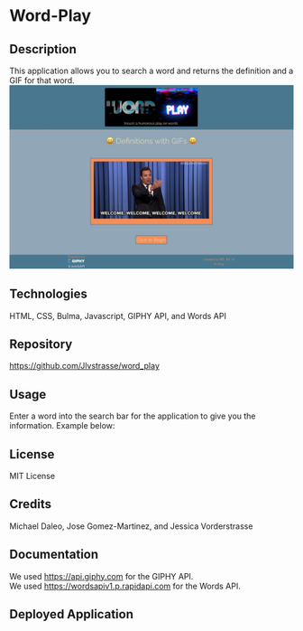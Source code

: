 # Word-Play

## Description
This application allows you to search a word and returns the definition and a GIF for that word.
![WordPlay](./assets/images/WordPlay%20main.jpg)

## Technologies
HTML, CSS, Bulma, Javascript, GIPHY API, and Words API

## Repository
https://github.com/Jlvstrasse/word_play

## Usage
Enter a word into the search bar for the application to give you the information. Example below:

## License
MIT License

## Credits
Michael Daleo, Jose Gomez-Martinez, and Jessica Vorderstrasse

## Documentation
We used https://api.giphy.com for the GIPHY API.<br>
We used https://wordsapiv1.p.rapidapi.com for the Words API.

## Deployed Application